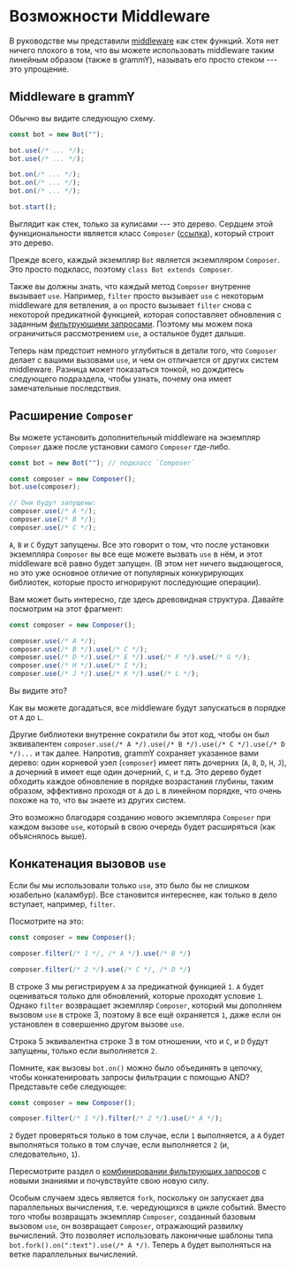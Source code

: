# Возможности Middleware

В руководстве мы представили [middleware](../guide/middleware) как стек функций.
Хотя нет ничего плохого в том, что вы можете использовать middleware таким линейным образом (также в grammY), называть его просто стеком --- это упрощение.

## Middleware в grammY

Обычно вы видите следующую схему.

```ts
const bot = new Bot("");

bot.use(/* ... */);
bot.use(/* ... */);

bot.on(/* ... */);
bot.on(/* ... */);
bot.on(/* ... */);

bot.start();
```

Выглядит как стек, только за кулисами --- это дерево.
Сердцем этой функциональности является класс `Composer` ([ссылка](/ref/core/composer)), который строит это дерево.

Прежде всего, каждый экземпляр `Bot` является экземпляром `Composer`.
Это просто подкласс, поэтому `class Bot extends Composer`.

Также вы должны знать, что каждый метод `Composer` внутренне вызывает `use`.
Например, `filter` просто вызывает `use` с некоторым middleware для ветвления, а `on` просто вызывает `filter` снова с некоторой предикатной функцией, которая сопоставляет обновления с заданным [фильтрующими запросами](../guide/filter-queries).
Поэтому мы можем пока ограничиться рассмотрением `use`, а остальное будет дальше.

Теперь нам предстоит немного углубиться в детали того, что `Composer` делает с вашими вызовами `use`, и чем он отличается от других систем middleware.
Разница может показаться тонкой, но дождитесь следующего подраздела, чтобы узнать, почему она имеет замечательные последствия.

## Расширение `Composer`

Вы можете установить дополнительный middleware на экземпляр `Composer` даже после установки самого `Composer` где-либо.

```ts
const bot = new Bot(""); // подкласс `Composer`

const composer = new Composer();
bot.use(composer);

// Они будут запущены:
composer.use(/* A */);
composer.use(/* B */);
composer.use(/* C */);
```

`A`, `B` и `C` будут запущены.
Все это говорит о том, что после установки экземпляра `Composer` вы все еще можете вызвать `use` в нём, и этот middleware всё равно будет запущен.
(В этом нет ничего выдающегося, но это уже основное отличие от популярных конкурирующих библиотек, которые просто игнорируют последующие операции).

Вам может быть интересно, где здесь древовидная структура.
Давайте посмотрим на этот фрагмент:

```ts
const composer = new Composer();

composer.use(/* A */);
composer.use(/* B */).use(/* C */);
composer.use(/* D */).use(/* E */).use(/* F */).use(/* G */);
composer.use(/* H */).use(/* I */);
composer.use(/* J */).use(/* K */).use(/* L */);
```

Вы видите это?

Как вы можете догадаться, все middleware будут запускаться в порядке от `A` до `L`.

Другие библиотеки внутренне сократили бы этот код, чтобы он был эквивалентен `composer.use(/* A */).use(/* B */).use(/* C */).use(/* D */)...` и так далее.
Напротив, grammY сохраняет указанное вами дерево: один корневой узел (`composer`) имеет пять дочерних (`A`, `B`, `D`, `H`, `J`), а дочерний `B` имеет еще один дочерний, `C`, и т.д.
Это дерево будет обходить каждое обновление в порядке возрастания глубины, таким образом, эффективно проходя от `A` до `L` в линейном порядке, что очень похоже на то, что вы знаете из других систем.

Это возможно благодаря созданию нового экземпляра `Composer` при каждом вызове `use`, который в свою очередь будет расширяться (как объяснялось выше).

## Конкатенация вызовов `use`

Если бы мы использовали только `use`, это было бы не слишком юзабельно (каламбур).
Все становится интереснее, как только в дело вступает, например, `filter`.

Посмотрите на это:

```ts
const composer = new Composer();

composer.filter(/* 1 */, /* A */).use(/* B */)

composer.filter(/* 2 */).use(/* C */, /* D */)
```

В строке 3 мы регистрируем `A` за предикатной функцией `1`.
`A` будет оцениваться только для обновлений, которые проходят условие `1`.
Однако `filter` возвращает экземпляр `Composer`, который мы дополняем вызовом `use` в строке 3, поэтому `B` все ещё охраняется `1`, даже если он установлен в совершенно другом вызове `use`.

Строка 5 эквивалентна строке 3 в том отношении, что и `C`, и `D` будут запущены, только если выполняется `2`.

Помните, как вызовы `bot.on()` можно было объединять в цепочку, чтобы конкатенировать запросы фильтрации с помощью AND?
Представьте себе следующее:

```ts
const composer = new Composer();

composer.filter(/* 1 */).filter(/* 2 */).use(/* A */);
```

`2` будет проверяться только в том случае, если `1` выполняется, а `A` будет выполняться только в том случае, если выполняется `2` (и, следовательно, `1`).

Пересмотрите раздел о [комбинировании фильтрующих запросов](../guide/filter-queries#комбинирование-нескольких-запросов) с новыми знаниями и почувствуйте свою новую силу.

Особым случаем здесь является `fork`, поскольку он запускает два параллельных вычисления, т.е. чередующихся в цикле событий.
Вместо того чтобы возвращать экземпляр `Composer`, созданный базовым вызовом `use`, он возвращает `Composer`, отражающий развилку вычислений.
Это позволяет использовать лаконичные шаблоны типа `bot.fork().on(":text").use(/* A */)`.
Теперь `A` будет выполняться на ветке параллельных вычислений.

